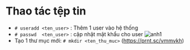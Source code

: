 # Thao tác tệp tin
- `# useradd <ten_user>` : Thêm 1 user vào hệ thống
- `# passwd  <ten_user>` : cập nhật mật khẩu cho user
![anh1](https://image.prntscr.com/image/NamEACb6TUe3a5P9YpFoWg.png)
- Tạo 1 thư mục mới: `# mkdir <ten_thu_muc>`
(https://prnt.sc/vmmvkh)